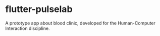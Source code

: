# flutter-pulselab
A prototype app about blood clinic, developed for the Human-Computer Interaction discipline.
